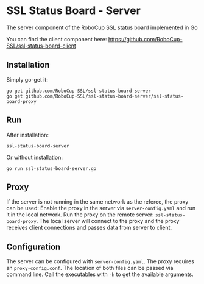 # SSL Status Board - Server
The server component of the RoboCup SSL status board implemented in Go

You can find the client component here: https://github.com/RoboCup-SSL/ssl-status-board-client

## Installation

Simply go-get it:
```
go get github.com/RoboCup-SSL/ssl-status-board-server
go get github.com/RoboCup-SSL/ssl-status-board-server/ssl-status-board-proxy
```

## Run

After installation:
```
ssl-status-board-server
```

Or without installation:
```
go run ssl-status-board-server.go
```

## Proxy

If the server is not running in the same network as the referee, the proxy can be used: Enable the proxy in the server
via `server-config.yaml` and run it in the local network. Run the proxy on the remote server: `ssl-status-board-proxy`.
The local server will connect to the proxy and the proxy receives client connections and passes data from server to 
client.

## Configuration

The server can be configured with `server-config.yaml`. The proxy requires an `proxy-config.conf`. The location of both files can be
passed via command line. Call the executables with `-h` to get the available arguments.